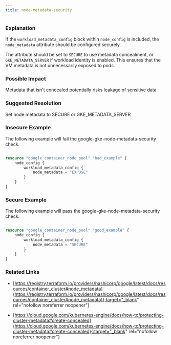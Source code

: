 ```yaml
---
title: node-metadata-security
---
```


### Explanation


If the <code>workload_metadata_config</code> block within <code>node_config</code> is included, the <code>node_metadata</code> attribute should be configured securely.

The attribute should be set to <code>SECURE</code> to use metadata concealment, or <code>GKE_METADATA_SERVER</code> if workload identity is enabled. This ensures that the VM metadata is not unnecessarily exposed to pods.



### Possible Impact
Metadata that isn't concealed potentially risks leakage of sensitive data

### Suggested Resolution
Set node metadata to SECURE or GKE_METADATA_SERVER


### Insecure Example

The following example will fail the google-gke-node-metadata-security check.

```terraform

resource "google_container_node_pool" "bad_example" {
	node_config {
		workload_metadata_config {
			node_metadata = "EXPOSE"
		}
	}
}
```



### Secure Example

The following example will pass the google-gke-node-metadata-security check.

```terraform

resource "google_container_node_pool" "good_example" {
	node_config {
		workload_metadata_config {
			node_metadata = "SECURE"
		}
	}
}
```




### Related Links


- [https://registry.terraform.io/providers/hashicorp/google/latest/docs/resources/container_cluster#node_metadata](https://registry.terraform.io/providers/hashicorp/google/latest/docs/resources/container_cluster#node_metadata){:target="_blank" rel="nofollow noreferrer noopener"}

- [https://cloud.google.com/kubernetes-engine/docs/how-to/protecting-cluster-metadata#create-concealed](https://cloud.google.com/kubernetes-engine/docs/how-to/protecting-cluster-metadata#create-concealed){:target="_blank" rel="nofollow noreferrer noopener"}


